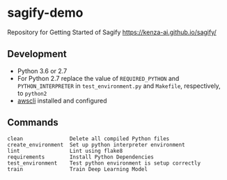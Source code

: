 # sagify-demo
Repository for Getting Started of Sagify https://kenza-ai.github.io/sagify/ 

## Development

- Python 3.6 or 2.7
- For Python 2.7 replace the value of `REQUIRED_PYTHON` and `PYTHON_INTERPRETER` in `test_environment.py` and `Makefile`, respectively, to `python2`
- [awscli](https://pypi.python.org/pypi/awscli) installed and configured

## Commands
```
clean               Delete all compiled Python files 
create_environment  Set up python interpreter environment  
lint                Lint using flake8 
requirements        Install Python Dependencies 
test_environment    Test python environment is setup correctly 
train               Train Deep Learning Model 
```
